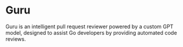 # Guru

Guru is an intelligent pull request reviewer powered by a custom GPT model, designed to assist Go developers by providing automated code reviews.
